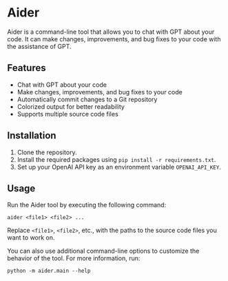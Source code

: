 # Aider

Aider is a command-line tool that allows you to chat with GPT about your code.
It can make changes, improvements, and bug fixes to your code with the assistance of GPT.

## Features

* Chat with GPT about your code
* Make changes, improvements, and bug fixes to your code
* Automatically commit changes to a Git repository
* Colorized output for better readability
* Supports multiple source code files
## Installation

1. Clone the repository.
2. Install the required packages using `pip install -r requirements.txt`.
3. Set up your OpenAI API key as an environment variable `OPENAI_API_KEY`.

## Usage

Run the Aider tool by executing the following command:

```
aider <file1> <file2> ...
```

Replace `<file1>`, `<file2>`, etc., with the paths to the source code files you want to work on.

You can also use additional command-line options to customize the behavior of the tool. For more information, run:

```
python -m aider.main --help
```
